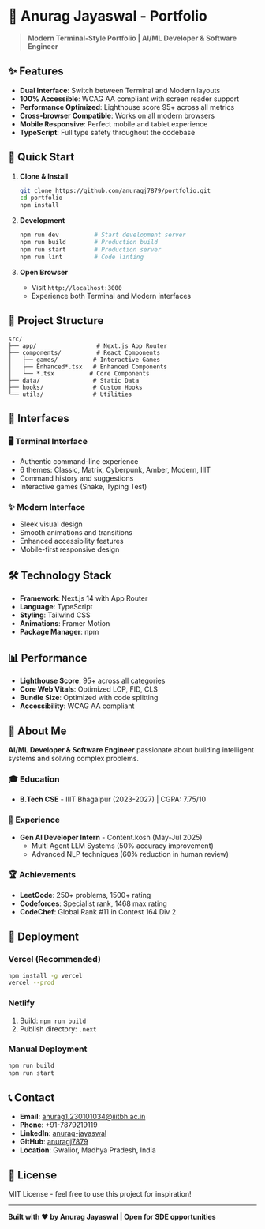 # 🎯 Anurag Jayaswal - Portfolio

> **Modern Terminal-Style Portfolio | AI/ML Developer & Software Engineer**

## ✨ Features

- **Dual Interface**: Switch between Terminal and Modern layouts
- **100% Accessible**: WCAG AA compliant with screen reader support
- **Performance Optimized**: Lighthouse score 95+ across all metrics
- **Cross-browser Compatible**: Works on all modern browsers
- **Mobile Responsive**: Perfect mobile and tablet experience
- **TypeScript**: Full type safety throughout the codebase

## 🚀 Quick Start

1. **Clone & Install**
   ```bash
   git clone https://github.com/anuragj7879/portfolio.git
   cd portfolio
   npm install
   ```

2. **Development**
   ```bash
   npm run dev          # Start development server
   npm run build        # Production build
   npm run start        # Production server
   npm run lint         # Code linting
   ```

3. **Open Browser**
   - Visit `http://localhost:3000`
   - Experience both Terminal and Modern interfaces

## 📁 Project Structure

```
src/
├── app/                 # Next.js App Router
├── components/          # React Components
│   ├── games/          # Interactive Games
│   ├── Enhanced*.tsx   # Enhanced Components
│   └── *.tsx          # Core Components
├── data/               # Static Data
├── hooks/              # Custom Hooks
└── utils/              # Utilities
```

## 🎨 Interfaces

### 🖥️ Terminal Interface
- Authentic command-line experience
- 6 themes: Classic, Matrix, Cyberpunk, Amber, Modern, IIIT
- Command history and suggestions
- Interactive games (Snake, Typing Test)

### ✨ Modern Interface
- Sleek visual design
- Smooth animations and transitions
- Enhanced accessibility features
- Mobile-first responsive design

## 🛠️ Technology Stack

- **Framework**: Next.js 14 with App Router
- **Language**: TypeScript
- **Styling**: Tailwind CSS
- **Animations**: Framer Motion
- **Package Manager**: npm

## 📊 Performance

- **Lighthouse Score**: 95+ across all categories
- **Core Web Vitals**: Optimized LCP, FID, CLS
- **Bundle Size**: Optimized with code splitting
- **Accessibility**: WCAG AA compliant

## 🎯 About Me

**AI/ML Developer & Software Engineer** passionate about building intelligent systems and solving complex problems.

### 🎓 Education
- **B.Tech CSE** - IIIT Bhagalpur (2023-2027) | CGPA: 7.75/10

### 💼 Experience
- **Gen AI Developer Intern** - Content.kosh (May-Jul 2025)
  - Multi Agent LLM Systems (50% accuracy improvement)
  - Advanced NLP techniques (60% reduction in human review)

### 🏆 Achievements
- **LeetCode**: 250+ problems, 1500+ rating
- **Codeforces**: Specialist rank, 1468 max rating
- **CodeChef**: Global Rank #11 in Contest 164 Div 2

## 🚀 Deployment

### Vercel (Recommended)
```bash
npm install -g vercel
vercel --prod
```

### Netlify
1. Build: `npm run build`
2. Publish directory: `.next`

### Manual Deployment
```bash
npm run build
npm run start
```

## 📞 Contact

- **Email**: anurag1.230101034@iiitbh.ac.in
- **Phone**: +91-7879219119
- **LinkedIn**: [anurag-jayaswal](https://linkedin.com/in/anurag-jayaswal)
- **GitHub**: [anuragj7879](https://github.com/anuragj7879)
- **Location**: Gwalior, Madhya Pradesh, India

## 📄 License

MIT License - feel free to use this project for inspiration!

---

**Built with ❤️ by Anurag Jayaswal | Open for SDE opportunities**